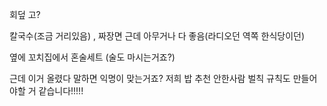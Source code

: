 회덮 고?

칼국수(조금 거리있음) , 짜장면 근데 아무거나 다 좋음(라디오던 역쪽 한식당이던)

옆에 꼬치집에서 혼술세트 (술도 마시는거죠?)

근데 이거 올렸다 말하면 익명이 맞는거죠?
저희 밥 추천 안한사람 벌칙 규칙도 만들어야할 거 같습니다!!!!!